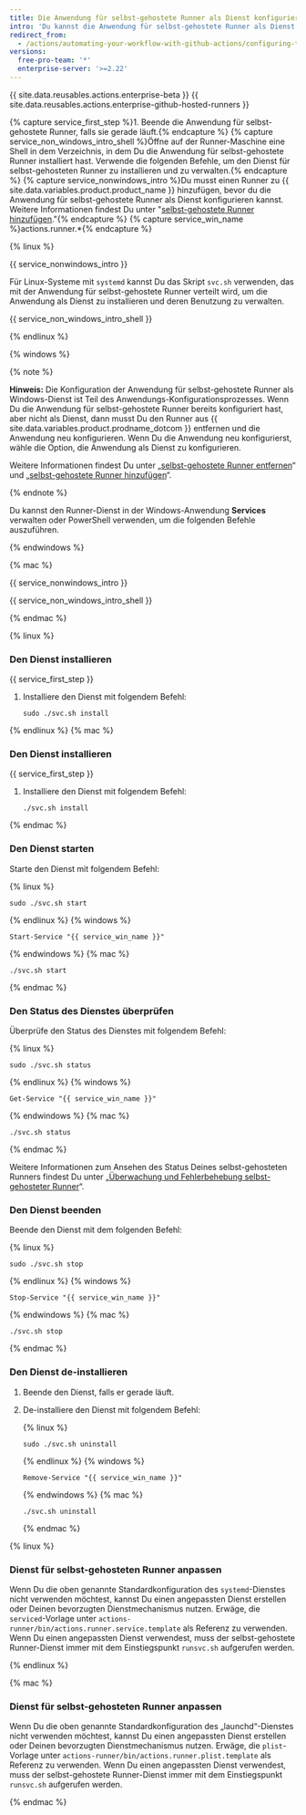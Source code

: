 ```yaml
---
title: Die Anwendung für selbst-gehostete Runner als Dienst konfigurieren
intro: 'Du kannst die Anwendung für selbst-gehostete Runner als Dienst konfigurieren, um die Runner-Anwendung automatisch zu starten, wenn der Rechner hochfährt.'
redirect_from:
  - /actions/automating-your-workflow-with-github-actions/configuring-the-self-hosted-runner-application-as-a-service
versions:
  free-pro-team: '*'
  enterprise-server: '>=2.22'
---
```


{{ site.data.reusables.actions.enterprise-beta }}
{{ site.data.reusables.actions.enterprise-github-hosted-runners }}

{% capture service_first_step %}1. Beende die Anwendung für selbst-gehostete Runner, falls sie gerade läuft.{% endcapture %}
{% capture service_non_windows_intro_shell %}Öffne auf der Runner-Maschine eine Shell in dem Verzeichnis, in dem Du die Anwendung für selbst-gehostete Runner installiert hast. Verwende die folgenden Befehle, um den Dienst für selbst-gehosteten Runner zu installieren und zu verwalten.{% endcapture %}
{% capture service_nonwindows_intro %}Du musst einen Runner zu {{ site.data.variables.product.product_name }} hinzufügen, bevor du die Anwendung für selbst-gehostete Runner als Dienst konfigurieren kannst. Weitere Informationen findest Du unter "[selbst-gehostete Runner hinzufügen](/github/automating-your-workflow-with-github-actions/adding-self-hosted-runners)."{% endcapture %}
{% capture service_win_name %}actions.runner.*{% endcapture %}


{% linux %}

{{ service_nonwindows_intro }}

Für Linux-Systeme mit `systemd` kannst Du das Skript `svc.sh` verwenden, das mit der Anwendung für selbst-gehostete Runner verteilt wird, um die Anwendung als Dienst zu installieren und deren Benutzung zu verwalten.

{{ service_non_windows_intro_shell }}

{% endlinux %}

{% windows %}

{% note %}

**Hinweis:** Die Konfiguration der Anwendung für selbst-gehostete Runner als Windows-Dienst ist Teil des Anwendungs-Konfigurationsprozesses. Wenn Du die Anwendung für selbst-gehostete Runner bereits konfiguriert hast, aber nicht als Dienst, dann musst Du den Runner aus {{ site.data.variables.product.prodname_dotcom }} entfernen und die Anwendung neu konfigurieren. Wenn Du die Anwendung neu konfigurierst, wähle die Option, die Anwendung als Dienst zu konfigurieren.

Weitere Informationen findest Du unter „[selbst-gehostete Runner entfernen](/actions/automating-your-workflow-with-github-actions/removing-self-hosted-runners)“ und „[selbst-gehostete Runner hinzufügen](/actions/automating-your-workflow-with-github-actions/adding-self-hosted-runners)“.

{% endnote %}

Du kannst den Runner-Dienst in der Windows-Anwendung **Services** verwalten oder PowerShell verwenden, um die folgenden Befehle auszuführen.

{% endwindows %}

{% mac %}

{{ service_nonwindows_intro }}

{{ service_non_windows_intro_shell }}

{% endmac %}

{% linux %}

### Den Dienst installieren

{{ service_first_step }}
1. Installiere den Dienst mit folgendem Befehl:

   ```shell
   sudo ./svc.sh install
   ```

{% endlinux %}
{% mac %}

### Den Dienst installieren

{{ service_first_step }}
1. Installiere den Dienst mit folgendem Befehl:

   ```shell
   ./svc.sh install
   ```
{% endmac %}

### Den Dienst starten

Starte den Dienst mit folgendem Befehl:

{% linux %}
```shell
sudo ./svc.sh start
```
{% endlinux %}
{% windows %}
```shell
Start-Service "{{ service_win_name }}"
```
{% endwindows %}
{% mac %}
```shell
./svc.sh start
```
{% endmac %}

### Den Status des Dienstes überprüfen

Überprüfe den Status des Dienstes mit folgendem Befehl:

{% linux %}
```shell
sudo ./svc.sh status
```
{% endlinux %}
{% windows %}
```shell
Get-Service "{{ service_win_name }}"
```
{% endwindows %}
{% mac %}
```shell
./svc.sh status
```
{% endmac %}

 Weitere Informationen zum Ansehen des Status Deines selbst-gehosteten Runners findest Du unter „[Überwachung und Fehlerbehebung selbst-gehosteter Runner](/actions/hosting-your-own-runners/monitoring-and-troubleshooting-self-hosted-runners)“.

### Den Dienst beenden

Beende den Dienst mit dem folgenden Befehl:

{% linux %}
```shell
sudo ./svc.sh stop
```
{% endlinux %}
{% windows %}
```shell
Stop-Service "{{ service_win_name }}"
```
{% endwindows %}
{% mac %}
```shell
./svc.sh stop
```
{% endmac %}

### Den Dienst de-installieren

1. Beende den Dienst, falls er gerade läuft.
1. De-installiere den Dienst mit folgendem Befehl:

    {% linux %}
    ```shell
    sudo ./svc.sh uninstall
    ```
    {% endlinux %}
    {% windows %}
    ```shell
    Remove-Service "{{ service_win_name }}"
    ```
    {% endwindows %}
    {% mac %}
    ```shell
    ./svc.sh uninstall
    ```
    {% endmac %}


{% linux %}

### Dienst für selbst-gehosteten Runner anpassen

Wenn Du die oben genannte Standardkonfiguration des `systemd`-Dienstes nicht verwenden möchtest, kannst Du einen angepassten Dienst erstellen oder Deinen bevorzugten Dienstmechanismus nutzen. Erwäge, die `serviced`-Vorlage unter `actions-runner/bin/actions.runner.service.template` als Referenz zu verwenden. Wenn Du einen angepassten Dienst verwendest, muss der selbst-gehostete Runner-Dienst immer mit dem Einstiegspunkt `runsvc.sh` aufgerufen werden.

{% endlinux %}

{% mac %}

### Dienst für selbst-gehosteten Runner anpassen

Wenn Du die oben genannte Standardkonfiguration des „launchd“-Dienstes nicht verwenden möchtest, kannst Du einen angepassten Dienst erstellen oder Deinen bevorzugten Dienstmechanismus nutzen. Erwäge, die `plist`-Vorlage unter `actions-runner/bin/actions.runner.plist.template` als Referenz zu verwenden. Wenn Du einen angepassten Dienst verwendest, muss der selbst-gehostete Runner-Dienst immer mit dem Einstiegspunkt `runsvc.sh` aufgerufen werden.

{% endmac %}
